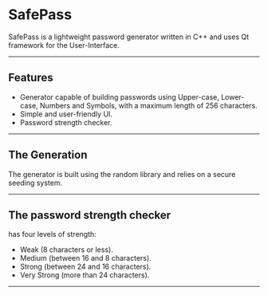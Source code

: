 # SafePass
SafePass is a lightweight password generator written in C++ and uses Qt framework for the User-Interface.

---
## Features
- Generator capable of building passwords using Upper-case, Lower-case, Numbers and Symbols, with a maximum length of 256 characters.
- Simple and user-friendly UI.
- Password strength checker.

---
## The Generation
The generator is built using the random library and relies on a secure seeding system.

---
## The password strength checker
has four levels of strength:
- Weak (8 characters or less).
- Medium (between 16 and 8 characters).
- Strong (between 24 and 16 characters).
- Very Strong (more than 24 characters).

---
